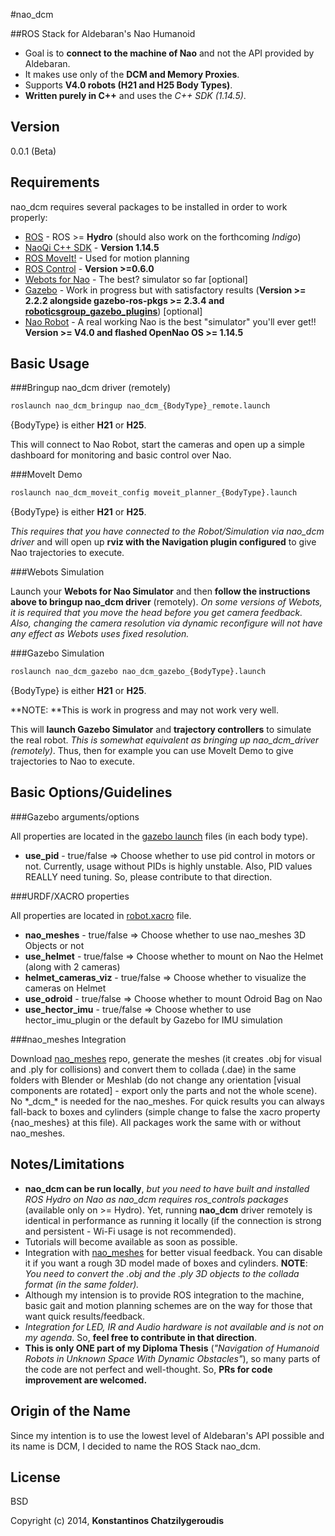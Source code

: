 #nao_dcm
 
##ROS Stack for Aldebaran's Nao Humanoid
 
  - Goal is to **connect to the machine of Nao** and not the API provided by Aldebaran.
  - Ιt makes use only of the **DCM and Memory Proxies**.
  - Supports **V4.0 robots (H21 and H25 Body Types)**.
  - **Written purely in C++** and uses the *C++ SDK (1.14.5)*.


Version
----

0.0.1 (Beta)

Requirements
-----------

nao_dcm requires several packages to be installed in order to work properly:

* [ROS] - ROS >= **Hydro** (should also work on the forthcoming *Indigo*)
* [NaoQi C++ SDK] - **Version 1.14.5**
* [ROS MoveIt!] - Used for motion planning
* [ROS Control] - **Version >=0.6.0**
* [Webots for Nao] - The best? simulator so far [optional]
* [Gazebo] - Work in progress but with satisfactory results (**Version >= 2.2.2 alongside gazebo-ros-pkgs >= 2.3.4 and [roboticsgroup_gazebo_plugins]**) [optional]
* [Nao Robot] - A real working Nao is the best "simulator" you'll ever get!! **Version >= V4.0 and flashed OpenNao OS >= 1.14.5**

Basic Usage
--------------

###Bringup nao_dcm driver (remotely)
```sh
roslaunch nao_dcm_bringup nao_dcm_{BodyType}_remote.launch
```

{BodyType} is either **H21** or **H25**.

This will connect to Nao Robot, start the cameras and open up a simple dashboard for monitoring and basic control over Nao.

###MoveIt Demo
```sh
roslaunch nao_dcm_moveit_config moveit_planner_{BodyType}.launch
```

{BodyType} is either **H21** or **H25**.

*This requires that you have connected to the Robot/Simulation via nao_dcm driver* and will open up **rviz with the Navigation plugin configured** to give Nao trajectories to execute.

###Webots Simulation

Launch your **Webots for Nao Simulator** and then **follow the instructions above to bringup nao_dcm driver** (remotely). *On some versions of Webots, it is required that you move the head before you get camera feedback. Also, changing the camera resolution via dynamic reconfigure will not have any effect as Webots uses fixed resolution.*

###Gazebo Simulation
```sh
roslaunch nao_dcm_gazebo nao_dcm_gazebo_{BodyType}.launch
```

{BodyType} is either **H21** or **H25**.

**NOTE: **This is work in progress and may not work very well.

This will **launch Gazebo Simulator** and **trajectory controllers** to simulate the real robot. *This is somewhat equivalent as bringing up nao_dcm_driver (remotely)*. Thus, then for example you can use MoveIt Demo to give trajectories to Nao to execute.

Basic Options/Guidelines
--------------

###Gazebo arguments/options

All properties are located in the [gazebo launch] files (in each body type).

* **use_pid** - true/false => Choose whether to use pid control in motors or not. Currently, usage without PIDs is highly unstable. Also, PID values REALLY need tuning. So, please contribute to that direction.

###URDF/XACRO properties

All properties are located in [robot.xacro] file.

* **nao_meshes** - true/false => Choose whether to use nao_meshes 3D Objects or not
* **use_helmet** - true/false => Choose whether to mount on Nao the Helmet (along with 2 cameras)
* **helmet_cameras_viz** - true/false => Choose whether to visualize the cameras on Helmet
* **use_odroid** - true/false => Choose whether to mount Odroid Bag on Nao
* **use_hector_imu** - true/false => Choose whether to use hector_imu_plugin or the default by Gazebo for IMU simulation

###nao_meshes Integration

Download [nao_meshes] repo, generate the meshes (it creates .obj for visual and .ply for collisions) and convert them to collada (.dae) in the same folders with Blender or Meshlab (do not change any orientation [visual components are rotated] - export only the parts and not the whole scene). No \*\_dcm\_\* is needed for the nao\_meshes. For quick results you can always fall-back to boxes and cylinders (simple change to false the xacro property {nao_meshes} at this file). All packages work the same with or without nao_meshes.

Notes/Limitations
-----------------
* **nao_dcm can be run locally**, *but you need to have built and installed ROS Hydro on Nao as nao_dcm requires ros_controls packages* (available only on >= Hydro). Yet, running **nao_dcm** driver remotely is identical in performance as running it locally (if the connection is strong and persistent - Wi-Fi usage is not recommended).
* Tutorials will become available as soon as possible.
* Integration with [nao_meshes] for better visual feedback. You can disable it if you want a rough 3D model made of boxes and cylinders. **NOTE**: *You need to convert the .obj and the .ply 3D objects to the collada format (in the same folder).*
* Although my intension is to provide ROS integration to the machine, basic gait and motion planning schemes are on the way for those that want quick results/feedback.
* *Integration for LED, IR and Audio hardware is not available and is not on my agenda*. So, **feel free to contribute in that direction**.
* **This is only ONE part of my Diploma Thesis** (*"Navigation of Humanoid Robots in Unknown Space With Dynamic Obstacles"*), so many parts of the code are not perfect and well-thought. So, **PRs for code improvement are welcomed.**

Origin of the Name
------------------

Since my intention is to use the lowest level of Aldebaran's API possible and its name is DCM, I decided to name the ROS Stack nao_dcm.

License
----

BSD


Copyright (c) 2014, **Konstantinos Chatzilygeroudis**

[ros]: http://www.ros.org
[naoqi c++ sdk]: https://community.aldebaran-robotics.com/doc/1-14/index.html
[webots for nao]: https://community.aldebaran-robotics.com/doc/1-14/software/webots/webots_index.html
[gazebo]: http://gazebosim.org/
[ros moveit!]: http://moveit.ros.org/
[nao robot]: http://www.aldebaran.com/en/humanoid-robot/nao-robot
[nao_meshes]: https://github.com/vrabaud/nao_meshes
[ros control]: http://wiki.ros.org/ros_control
[roboticsgroup_gazebo_plugins]: http://github.com/roboticsgroup/roboticsgroup_gazebo_plugins
[robot.xacro]: https://github.com/costashatz/nao_dcm/blob/master/nao_dcm_common/nao_dcm_description/urdf/modules/robot.xacro
[gazebo launch]: https://github.com/costashatz/nao_dcm/tree/master/nao_dcm_apps/nao_dcm_gazebo/launch
